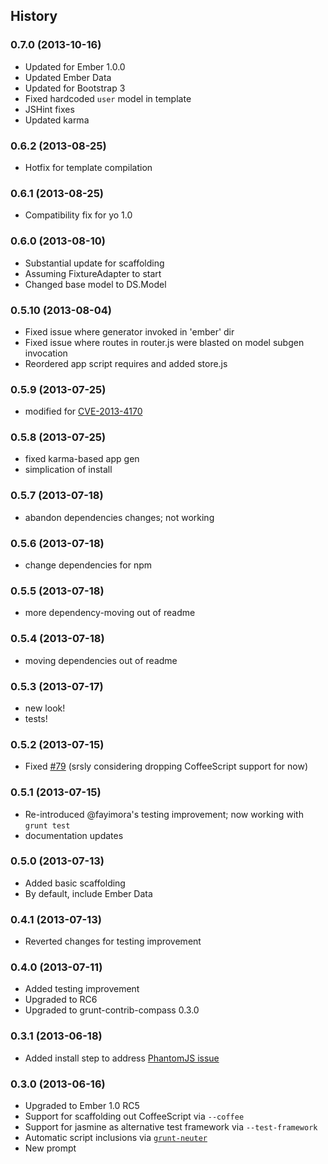 ## History

### 0.7.0 (2013-10-16)

* Updated for Ember 1.0.0
* Updated Ember Data
* Updated for Bootstrap 3
* Fixed hardcoded `user` model in template
* JSHint fixes
* Updated karma

### 0.6.2 (2013-08-25)

* Hotfix for template compilation

### 0.6.1 (2013-08-25)

* Compatibility fix for yo 1.0

### 0.6.0 (2013-08-10)

* Substantial update for scaffolding
* Assuming FixtureAdapter to start
* Changed base model to DS.Model

### 0.5.10 (2013-08-04)

* Fixed issue where generator invoked in 'ember' dir
* Fixed issue where routes in router.js were blasted on model subgen invocation
* Reordered app script requires and added store.js

### 0.5.9 (2013-07-25)

* modified for [CVE-2013-4170](http://emberjs.com/blog/2013/07/25/ember-1-0-rc6-1-rc5-1-rc4-1-rc3-1-rc2-1-and-rc1-1-released.html)

### 0.5.8 (2013-07-25)

* fixed karma-based app gen
* simplication of install

### 0.5.7 (2013-07-18)

* abandon dependencies changes; not working

### 0.5.6 (2013-07-18)

* change dependencies for npm

### 0.5.5 (2013-07-18)

* more dependency-moving out of readme

### 0.5.4 (2013-07-18)

* moving dependencies out of readme

### 0.5.3 (2013-07-17)

* new look!
* tests!

### 0.5.2 (2013-07-15)

* Fixed [#79](https://github.com/yeoman/generator-ember/issues/79) (srsly considering dropping CoffeeScript support for now)

### 0.5.1 (2013-07-15)

* Re-introduced @fayimora's testing improvement; now working with `grunt test`
* documentation updates

### 0.5.0 (2013-07-13)

* Added basic scaffolding
* By default, include Ember Data

### 0.4.1 (2013-07-13)

* Reverted changes for testing improvement

### 0.4.0 (2013-07-11)

* Added testing improvement
* Upgraded to RC6
* Upgraded to grunt-contrib-compass 0.3.0

### 0.3.1 (2013-06-18)

* Added install step to address [PhantomJS issue](https://github.com/yeoman/generator-webapp/issues/92)

### 0.3.0 (2013-06-16)

* Upgraded to Ember 1.0 RC5
* Support for scaffolding out CoffeeScript via `--coffee`
* Support for jasmine as alternative test framework via `--test-framework`
* Automatic script inclusions via [`grunt-neuter`](https://github.com/trek/grunt-neuter)
* New prompt

